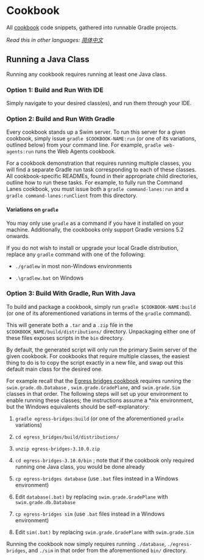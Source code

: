 # Cookbook

All [cookbook](https://swimos.org/tutorials/) code snippets, gathered into runnable Gradle projects.

*Read this in other languages: [简体中文](README.zh-cn.md)*

## Running a Java Class

Running any cookbook requires running at least one Java class.

### Option 1: Build and Run With IDE

Simply navigate to your desired class(es), and run them through your IDE.

### Option 2: Build and Run With Gradle

Every cookbook stands up a Swim server. To run this server for a given cookbook, simply
issue `gradle $COOKBOOK-NAME:run` (or one of its variations, outlined below) from your command line. For
example, `gradle web-agents:run` runs the Web Agents cookbook.

For a cookbook demonstration that requires running multiple classes, you will find a separate Gradle run task
corresponding to each of these classes. All cookbook-specific READMEs, found in their appropriate child directories,
outline how to run these tasks. For example, to fully run the Command Lanes cookbook, you must issue both
a `gradle command-lanes:run` and a `gradle command-lanes:runClient` from this directory.

#### Variations on `gradle`

You may only use `gradle` as a command if you have it installed on your machine. Additionally, the cookbooks only
support Gradle versions 5.2 onwards.

If you do not wish to install or upgrade your local Gradle distribution, replace any `gradle` command with one of the
following:

- `./gradlew` in most non-Windows environments

- `.\gradlew.bat` on Windows

### Option 3: Build With Gradle, Run With Java

To build and package a cookbook, simply run `gradle $COOKBOOK-NAME:build` (or one of its aforementioned variations in
terms of the `gradle` command).

This will generate both a `.tar` and a `.zip` file in the `$COOKBOOK_NAME/build/distributions/` directory. Unpackaging
either one of these files exposes scripts in the `bin` directory.

By default, the generated script will only run the primary Swim server of the given cookbook. For cookbooks that require
multiple classes, the easiest thing to do is to copy the script exactly in a new file, and swap out this default main
class for the desired one.

For example recall that the [Egress bridges cookbook](/egress_bridges) requires running the `swim.grade.db.Database`
, `swim.grade.GradePlane`, and `swim.grade.Sim` classes in that order. The following steps will set up your environment
to enable running these classes; the instructions assume a *nix environment, but the Windows equivalents should be
self-explanatory:

1. `gradle egress-bridges:build` (or one of the aforementioned `gradle` variations)

2. `cd egress_bridges/build/distributions/`

3. `unzip egress-bridges-3.10.0.zip`

4. `cd egress-bridges-3.10.0/bin` ; note that if the cookbook only required running one Java class, you would be done
   already

5. `cp egress-bridges database` (use `.bat` files instead in a Windows environment)

6. Edit `database(.bat)` by replacing `swim.grade.GradePlane` with `swim.grade.db.Database`

7. `cp egress-bridges sim` (use `.bat` files instead in a Windows environment)

8. Edit `sim(.bat)` by replacing `swim.grade.GradePlane` with `swim.grade.Sim`

Running the cookbook now simply requires running `./database`, `./egress-bridges`, and `./sim` in that order from the
aforementioned `bin/` directory.
